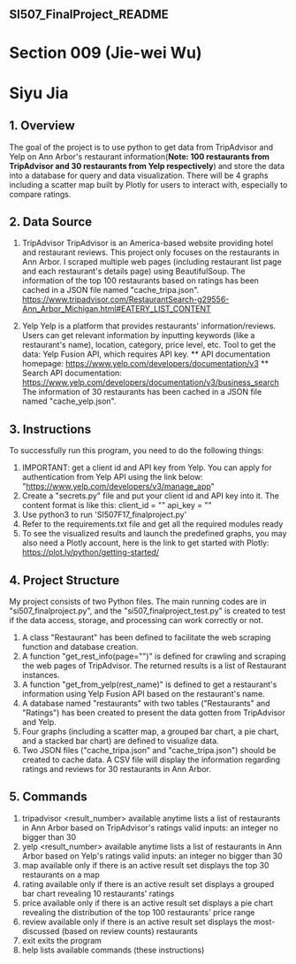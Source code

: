 ## SI507_FinalProject_README
# Section 009 (Jie-wei Wu)
# Siyu Jia
## 

## 1. Overview
The goal of the project is to use python to get data from TripAdvisor and Yelp on Ann Arbor's restaurant information(**Note: 100 restaurants from TripAdvisor and 30 restaurants from Yelp respectively**) and store the data into a database for query and data visualization. There will be 4 graphs including a scatter map built by Plotly for users to interact with, especially to compare ratings.


## 2. Data Source
1) TripAdvisor
TripAdvisor is an America-based website providing hotel and restaurant reviews. This project only focuses on the restaurants in Ann Arbor. I scraped multiple web pages (including restaurant list page and each restaurant's details page) using BeautifulSoup. The information of the top 100 restaurants based on ratings has been cached in a JSON file named "cache_tripa.json".
https://www.tripadvisor.com/RestaurantSearch-g29556-Ann_Arbor_Michigan.html#EATERY_LIST_CONTENT

2) Yelp
Yelp is a platform that provides restaurants' information/reviews. Users can get relevant information by inputting keywords (like a restaurant's name), location, category, price level, etc.
Tool to get the data: Yelp Fusion API, which requires API key.
** API documentation homepage: https://www.yelp.com/developers/documentation/v3
** Search API documentation: https://www.yelp.com/developers/documentation/v3/business_search
The information of 30 restaurants has been cached in a JSON file named "cache_yelp.json".


## 3. Instructions
To successfully run this program, you need to do the following things:
1) IMPORTANT: get a client id and API key from Yelp. You can apply for authentication from Yelp API  using the link below:
     "https://www.yelp.com/developers/v3/manage_app"
2) Create a "secrets.py" file and put your client id and API key into it. The content format is like this:
client_id = ""
api_key = ""
3) Use python3 to run 'SI507F17_finalproject.py'
5) Refer to the requirements.txt file and get all the required modules ready
6) To see the visualized results and launch the predefined graphs, you may also need a Plotly account, here is the link to get started with Plotly:
https://plot.ly/python/getting-started/


## 4. Project Structure
My project consists of two Python files. The main running codes are in "si507_finalproject.py", and the "si507_finalproject_test.py" is created to test if the data access, storage, and processing can work correctly or not.

1) A class "Restaurant" has been defined to facilitate the web scraping function and database creation.
2) A function "get_rest_info(page="")" is defined for crawling and scraping the web pages of TripAdvisor. The returned results is a list of Restaurant instances.
3) A function "get_from_yelp(rest_name)" is defined to get a restaurant's information using Yelp Fusion API based on the restaurant's name.
4) A database named "restaurants" with two tables ("Restaurants" and "Ratings") has been created to present the data gotten from TripAdvisor and Yelp.
5) Four graphs (including a scatter map, a grouped bar chart, a pie chart, and a stacked bar chart) are defined to visualize data.
6) Two JSON files ("cache_tripa.json" and "cache_tripa.json") should be created to cache data. A CSV file will display the information regarding ratings and reviews for 30 restaurants in Ann Arbor.


## 5. Commands
1) tripadvisor <result_number>
   available anytime
   lists a list of restaurants in Ann Arbor based on TripAdvisor's ratings
   valid inputs: an integer no bigger than 30
2) yelp <result_number>
   available anytime
   lists a list of restaurants in Ann Arbor based on Yelp's ratings
   valid inputs: an integer no bigger than 30
3) map
   available only if there is an active result set
   displays the top 30 restaurants on a map
4) rating
   available only if there is an active result set
   displays a grouped bar chart revealing 10 restaurants' ratings
5) price
   available only if there is an active result set
   displays a  pie chart revealing the distribution of the top 100 restaurants' price range
6) review
   available only if there is an active result set
   displays the most-discussed (based on review counts) restaurants
7) exit
   exits the program
8) help
   lists available commands (these instructions)
